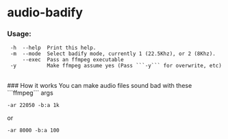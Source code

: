 # audio-badify
### Usage:
````
 -h  --help  Print this help.
 -m  --mode  Select badify mode, currently 1 (22.5Khz), or 2 (8Khz).
     --exec  Pass an ffmpeg executable
 -y          Make ffmpeg assume yes (Pass ```-y``` for overwrite, etc)
````
<br>
### How it works
You can make audio files sound bad with these ```ffmpeg``` args

    -ar 22050 -b:a 1k
    
or

    -ar 8000 -b:a 100


